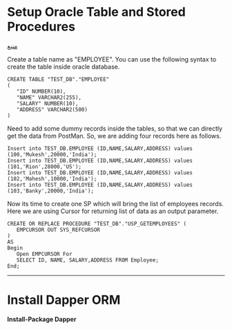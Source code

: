 # Setup Oracle Table and Stored Procedures

[منیع](http://www.mukeshkumar.net/articles/aspnetcore/asp-net-core-web-api-with-oracle-database-and-dapper)

Create a table name as "EMPLOYEE". 
You can use the following syntax to create the table inside oracle database.

```
CREATE TABLE "TEST_DB"."EMPLOYEE" 
(	
   "ID" NUMBER(10), 
   "NAME" VARCHAR2(255), 
   "SALARY" NUMBER(10), 
   "ADDRESS" VARCHAR2(500)
)
```

Need to add some dummy records inside the tables, so that we can directly get the data from PostMan. 
So, we are adding four records here as follows.

```
Insert into TEST_DB.EMPLOYEE (ID,NAME,SALARY,ADDRESS) values (100,'Mukesh',20000,'India');
Insert into TEST_DB.EMPLOYEE (ID,NAME,SALARY,ADDRESS) values (101,'Rion',28000,'US');
Insert into TEST_DB.EMPLOYEE (ID,NAME,SALARY,ADDRESS) values (102,'Mahesh',10000,'India');
Insert into TEST_DB.EMPLOYEE (ID,NAME,SALARY,ADDRESS) values (103,'Banky',20000,'India');
```

Now its time to create one SP which will bring the list of employees records. 
Here we are using Cursor for returning list of data as an output parameter.

```
CREATE OR REPLACE PROCEDURE "TEST_DB"."USP_GETEMPLOYEES" (
   EMPCURSOR OUT SYS_REFCURSOR
)
AS
Begin
   Open EMPCURSOR For
   SELECT ID, NAME, SALARY,ADDRESS FROM Employee;
End;
```
---

# Install Dapper ORM

**Install-Package Dapper**
